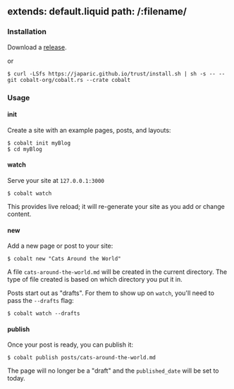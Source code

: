 extends: default.liquid
path: /:filename/
---
<section class="introduction">
<div class="inner">

### Installation

Download a [release](https://github.com/cobalt-org/cobalt.rs/releases).

or

```
$ curl -LSfs https://japaric.github.io/trust/install.sh | sh -s -- --git cobalt-org/cobalt.rs --crate cobalt
```

### Usage

#### init

Create a site with an example pages, posts, and layouts:
```
$ cobalt init myBlog
$ cd myBlog
```

#### watch

Serve your site at `127.0.0.1:3000`
```
$ cobalt watch
```
This provides live reload; it will re-generate your site as you add or change content.

#### new

Add a new page or post to your site:
```
$ cobalt new "Cats Around the World"
```

A file `cats-around-the-world.md` will be created in the current directory.
The type of file created is based on which directory you put it in.

Posts start out as "drafts".  For them to show up on `watch`, you'll need to
pass the `--drafts` flag:
```
$ cobalt watch --drafts
```

#### publish

Once your post is ready, you can publish it:
```
$ cobalt publish posts/cats-around-the-world.md
```

The page will no longer be a "draft" and the `published_date` will be set to today.
